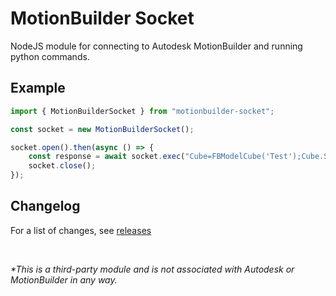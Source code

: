 # MotionBuilder Socket
NodeJS module for connecting to Autodesk MotionBuilder and running python commands.

## Example
```typescript
import { MotionBuilderSocket } from "motionbuilder-socket";

const socket = new MotionBuilderSocket();

socket.open().then(async () => {
    const response = await socket.exec("Cube=FBModelCube('Test');Cube.Show=True");
    socket.close();
});
```

## Changelog
For a list of changes, see [releases](https://github.com/nils-soderman/motionbuilder-socket/releases)

<br>

_*This is a third-party module and is not associated with Autodesk or MotionBuilder in any way._
